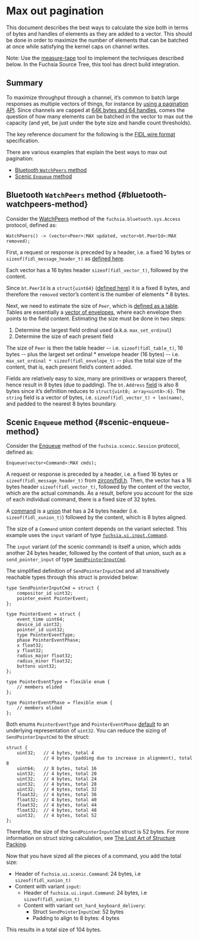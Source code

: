 # Max out pagination

This document describes the best ways to calculate the size both in terms of
bytes and handles of elements as they are added to a vector. This should be
done in order to maximize the number of elements that can be batched at once
while satisfying the kernel caps on channel writes.

Note: Use the [measure-tape](/tools/fidl/measure-tape/) tool to implement the
techniques described below. In the Fuchsia Source Tree, this tool has direct
build integration.

## Summary

To maximize throughput through a channel, it’s common to batch large responses
as multiple vectors of things, for instance by [using a pagination
API][pagination-api]. Since channels are capped at [64K bytes and 64
handles][channel-byte-and-handle-caps], comes the question of how many elements
can be batched in the vector to max out the capacity (and yet, be just under the
byte size and handle count thresholds).

The key reference document for the following is the [FIDL wire
format][fidl-wire-format] specification.

There are various examples that explain the best ways to max out pagination:

* [Bluetooth `WatchPeers` method](#bluetooth-watchpeers-method)
* [Scenic `Enqueue` method](#scenic-enqueue-method)

## Bluetooth `WatchPeers` method {#bluetooth-watchpeers-method}

Consider the [WatchPeers][bts-watch-peers] method of the
`fuchsia.bluetooth.sys.Access` protocol, defined as:

```fidl
WatchPeers() -> (vector<Peer>:MAX updated, vector<bt.PeerId>:MAX removed);
```

First, a request or response is preceded by a header, i.e. a fixed 16 bytes or
`sizeof(fidl_message_header_t)` as [defined here][fidl-message-header-t].

Each vector has a 16 bytes header `sizeof(fidl_vector_t)`, followed by the
content.

Since `bt.PeerId` is a `struct{uint64}` ([defined here][bt-peer-id]) it is a
fixed 8 bytes, and therefore the `removed` vector’s content is the number of
elements *  8 bytes.

Next, we need to estimate the size of `Peer`, which is [defined as a
table][bts-peer]. Tables are essentially a [vector of envelopes][fidl-table-t],
where each envelope then points to the field content. Estimating the size must
be done in two steps:

1. Determine the largest field ordinal used (a.k.a. `max_set_ordinal`)
2. Determine the size of each present field

The size of `Peer` is then the table header -- i.e. `sizeof(fidl_table_t)`, 16
bytes -- plus the largest set ordinal * envelope header (16 bytes) -- i.e.
`max_set_ordinal * sizeof(fidl_envelope_t)` -- plus the total size of the
content, that is, each present field’s content added.

Fields are relatively easy to size, many are primitives or wrappers thereof,
hence result in 8 bytes (due to padding). The `bt.Address` [field][bt-address]
is also 8 bytes since it’s definition reduces to `struct{uint8;
array<uint8>:6}`. The `string` field is a vector of bytes, i.e.
`sizeof(fidl_vector_t) + len(name)`, and padded to the nearest 8 bytes boundary.

## Scenic `Enqueue` method {#scenic-enqueue-method}

Consider the [Enqueue][scenic-enqueue] method of the
`fuchsia.scenic.Session` protocol, defined as:

```fidl
Enqueue(vector<Command>:MAX cmds);
```

A request or response is preceded by a header, i.e. a fixed 16 bytes or
`sizeof(fidl_message_header_t)` from [zircon/fidl.h][fidl-message-header-t].
Then, the vector has a 16 bytes header `sizeof(fidl_vector_t)`, followed by the
content of the vector, which are the actual commands. As a result, before you
account for the size of each individual command, there is a fixed size of 32
bytes.

A [command][scenic-command] is a [union][fidl-wire-format-union] that has a 24
bytes header (i.e. `sizeof(fidl_xunion_t)`) followed by the content, which is 8
bytes aligned.

The size of a `Command` union content depends on the variant selected. This
example uses the `input` variant of type
[`fuchsia.ui.input.Command`][input-command].

The `input` variant (of the scenic command) is itself a union, which adds
another 24 bytes header, followed by the content of that union, such as a
`send_pointer_input` of type
[`SendPointerInputCmd`][input-send-pointer-input-cmd].

The simplified definition of `SendPointerInputCmd` and all transitively
reachable types through this struct is provided below:

```fidl
type SendPointerInputCmd = struct {
    compositor_id uint32;
    pointer_event PointerEvent;
};

type PointerEvent = struct {
    event_time uint64;
    device_id uint32;
    pointer_id uint32;
    type PointerEventType;
    phase PointerEventPhase;
    x float32;
    y float32;
    radius_major float32;
    radius_minor float32;
    buttons uint32;
};

type PointerEventType = flexible enum {
    // members elided
};

type PointerEventPhase = flexible enum {
    // members elided
};
```

Both enums `PointerEventType` and `PointerEventPhase`
[default][fidl-language-enums] to an underlying representation of `uint32`. You
can reduce the sizing of `SendPointerInputCmd` to the struct:

```fidl
struct {
    uint32;   // 4 bytes, total 4
              // 4 bytes (padding due to increase in alignment), total 8
    uint64;   // 8 bytes, total 16
    uint32;   // 4 bytes, total 20
    uint32;   // 4 bytes, total 24
    uint32;   // 4 bytes, total 28
    uint32;   // 4 bytes, total 32
    float32;  // 4 bytes, total 36
    float32;  // 4 bytes, total 40
    float32;  // 4 bytes, total 44
    float32;  // 4 bytes, total 48
    uint32;   // 4 bytes, total 52
};
```

Therefore, the size of the `SendPointerInputCmd` struct is 52 bytes. For more
information on struct sizing calculation, see [The Lost Art of Structure
Packing][lostart].

Now that you have sized all the pieces of a command, you add the total size:

* Header of `fuchsia.ui.scenic.Command`: 24 bytes, i.e `sizeof(fidl_xunion_t)`
* Content with variant `input`:
  * Header of `fuchsia.ui.input.Command`: 24 bytes, i.e `sizeof(fidl_xunion_t)`
  * Content with variant `set_hard_keyboard_delivery`:
    * Struct `SendPointerInputCmd`: 52 bytes
    * Padding to align to 8 bytes: 4 bytes

This results in a total size of 104 bytes.

<!-- xrefs -->
[lostart]: http://www.catb.org/esr/structure-packing/
[pagination-api]: /development/api/fidl.md#pagination

[fidl-wire-format]: /reference/fidl/language/wire-format
[fidl-wire-format-union]: /reference/fidl/language/wire-format#unions
[fidl-language-enums]: /reference/fidl/language/language.md#enums

[channel-byte-and-handle-caps]: https://fuchsia.googlesource.com/fuchsia/+/b7840e772fccb93be4fff73a9cb83f978095eac2/zircon/system/public/zircon/types.h#296
[fidl-message-header-t]:        https://fuchsia.googlesource.com/fuchsia/+/b7840e772fccb93be4fff73a9cb83f978095eac2/zircon/system/public/zircon/fidl.h#358
[fidl-table-t]:                 https://fuchsia.googlesource.com/fuchsia/+/b7840e772fccb93be4fff73a9cb83f978095eac2/zircon/system/public/zircon/fidl.h#328
[bt-peer-id]:                   https://fuchsia.googlesource.com/fuchsia/+/b7840e772fccb93be4fff73a9cb83f978095eac2/sdk/fidl/fuchsia.bluetooth/id.fidl#13
[bt-address]:                   https://fuchsia.googlesource.com/fuchsia/+/b7840e772fccb93be4fff73a9cb83f978095eac2/sdk/fidl/fuchsia.bluetooth/address.fidl#16
[bts-watch-peers]:              https://fuchsia.googlesource.com/fuchsia/+/b7840e772fccb93be4fff73a9cb83f978095eac2/sdk/fidl/fuchsia.bluetooth.sys/access.fidl#100
[bts-peer]:                     https://fuchsia.googlesource.com/fuchsia/+/b7840e772fccb93be4fff73a9cb83f978095eac2/sdk/fidl/fuchsia.bluetooth.sys/peer.fidl#16
[scenic-enqueue]:               https://fuchsia.googlesource.com/fuchsia/+/b7840e772fccb93be4fff73a9cb83f978095eac2/sdk/fidl/fuchsia.ui.scenic/session.fidl#54
[scenic-command]:               https://fuchsia.googlesource.com/fuchsia/+/b7840e772fccb93be4fff73a9cb83f978095eac2/sdk/fidl/fuchsia.ui.scenic/commands.fidl#12
[input-command]:                https://fuchsia.googlesource.com/fuchsia/+/b7840e772fccb93be4fff73a9cb83f978095eac2/sdk/fidl/fuchsia.ui.input/commands.fidl#7
[input-send-pointer-input-cmd]: https://fuchsia.googlesource.com/fuchsia/+/b7840e772fccb93be4fff73a9cb83f978095eac2/sdk/fidl/fuchsia.ui.input/commands.fidl#25
